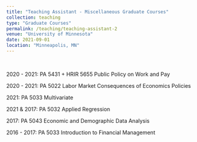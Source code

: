 ```yaml
---
title: "Teaching Assistant - Miscellaneous Graduate Courses"
collection: teaching
type: "Graduate Courses"
permalink: /teaching/teaching-assistant-2
venue: "University of Minnesota"
date: 2021-09-01
location: "Minneapolis, MN"
---
```


<br>

2020 - 2021: PA 5431 + HRIR 5655 Public Policy on Work and Pay

2020 - 2021: PA 5022 Labor Market Consequences of Economics Policies

2021: PA 5033 Multivariate

2021 & 2017: PA 5032 Applied Regression

2017: PA 5043 Economic and Demographic Data Analysis

2016 - 2017: PA 5033 Introduction to Financial Management
